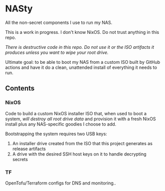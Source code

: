 # NASty

All the non-secret components I use to run my NAS.

This is a work in progress. I don't know NixOS. Do not trust anything in this
repo.

*There is destructive code in this repo. Do not use it or the ISO artifacts it
produces unless you want to wipe your root drive.*

Ultimate goal: to be able to boot my NAS from a custom ISO built by GitHub
actions and have it do a clean, unattended install of everything it needs to
run.

## Contents

### NixOS

Code to build a custom NixOS installer ISO that, when used to boot a system,
*will destroy all root drive data* and provision it with a fresh NixOS install
plus any NAS-specific goodies I choose to add.

Bootstrapping the system requires two USB keys:

1. An installer drive created from the ISO that this project generates as
   release artifacts
2. A drive with the desired SSH host keys on it to handle decrypting secrets

### TF

OpenTofu/Terraform configs for DNS and monitoring..
